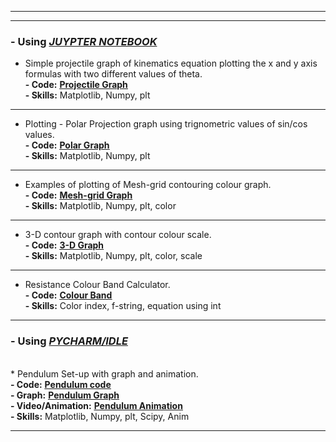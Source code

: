 ---------
-----------


### - Using <EM><U> JUYPTER NOTEBOOK</U></EM>

* Simple projectile graph of kinematics equation plotting the x and y axis formulas with two different values of theta.
<br> <b> - Code:</b> <a href="https://github.com/SumaAcharya/Graphs-/blob/main/ProjectleGraph.ipynb"> <u><b> Projectile Graph </b></u> </a>
<br> <b> - Skills:</b> Matplotlib, Numpy, plt
<hr>

* Plotting - Polar Projection graph using trignometric values of sin/cos values.
<br> <b> - Code:</b> <a href="https://github.com/SumaAcharya/Graphs-/blob/main/polarprojection.ipynb"> <u> <b>Polar Graph </b></u> </a>
<br> <b> - Skills:</b> Matplotlib, Numpy, plt
<hr>

* Examples of plotting of Mesh-grid contouring colour graph.
<br> <b> - Code:</b> <a href="https://github.com/SumaAcharya/Graphs-/blob/main/meshgridgraphs.ipynb"> <u><b> Mesh-grid Graph</b> </u> </a>
<br> <b> - Skills:</b> Matplotlib, Numpy, plt, color
<hr>

* 3-D contour graph with contour colour scale.
<br> <b> - Code:</b> <a href="https://github.com/SumaAcharya/Graphs-/blob/main/3DPlotGraph.ipynb"> <u><b> 3-D Graph </b></u> </a>
<br> <b> - Skills:</b> Matplotlib, Numpy, plt, color, scale
<hr>

* Resistance Colour Band Calculator.
<br> <b> - Code:</b> <a href="https://github.com/SumaAcharya/Resistance-colour-band/blob/main/Resistance%20color%20band.ipynb"> <u><b> Colour Band </b></u> </a>
<br> <b> - Skills:</b> Color index, f-string, equation using int
<hr>

### - Using <EM><U> PYCHARM/IDLE</U></EM>
<br>
  * Pendulum Set-up with graph and animation.
   <br> <b> - Code:</b> <a href="https://github.com/SumaAcharya/Pendulum-Animation/blob/main/main.py"> <u><b> Pendulum code </b></u> </a>
   <br> <b> - Graph:</b> <a href="https://github.com/SumaAcharya/Pendulum-Animation/blob/main/graph%20pendulum.png"> <u><b> Pendulum Graph </b></u> </a>
 <br> <b> - Video/Animation:</b> <a href="https://github.com/SumaAcharya/Pendulum-Animation/blob/main/%20recording.mov"> <u><b> Pendulum Animation </b></u> </a>
 <br> <b> - Skills:</b> Matplotlib, Numpy, plt, Scipy, Anim
<hr>

